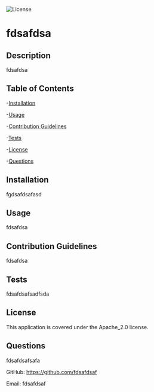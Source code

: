 ![License](https://img.shields.io/badge/License-Apache_2.0-blue.svg)

# fdsafdsa

## Description 
fdsafdsa

## Table of Contents

 -[Installation](#installation)

 -[Usage](#usage)

 -[Contribution Guidelines](#contribution-guidelines)

 -[Tests](#tests)

 -[License](#license)

 -[Questions](#questions)

## Installation 
fgdsafdsafasd

## Usage 
fdsafdsa

## Contribution Guidelines 
fdsafdsa

## Tests 
fdsafdsafsadfsda

## License 
 This application is covered under the Apache_2.0 license.

## Questions 
fdsafdsafsafa 

GitHub: https://github.com/fdsafdsaf 

Email: fdsafdsaf
